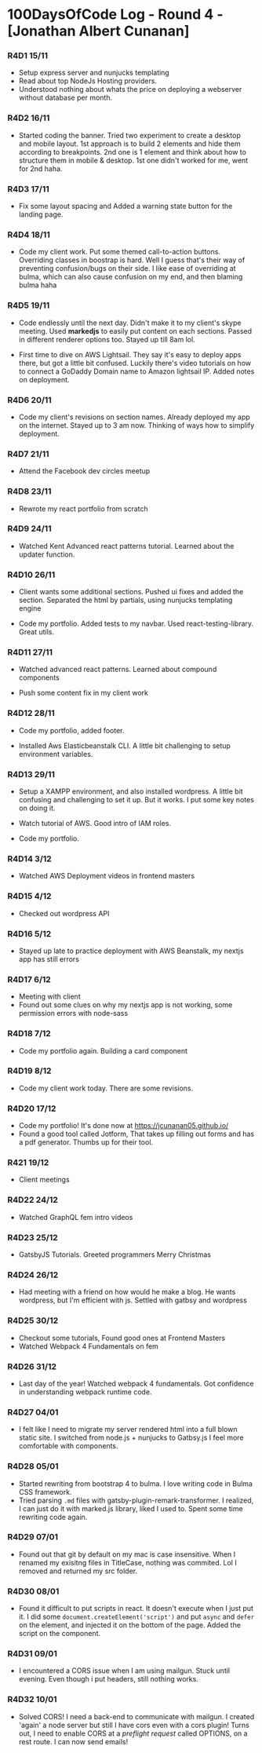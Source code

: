 # 100DaysOfCode Log - Round 4 - [Jonathan Albert Cunanan]

### R4D1 15/11

- Setup express server and nunjucks templating
- Read about top NodeJs Hosting providers.
- Understood nothing about whats the price on deploying a webserver without database per month.

### R4D2 16/11

- Started coding the banner. Tried two experiment to create a desktop and mobile layout. 1st approach is to build 2 elements and hide them according to breakpoints. 2nd one is 1 element and think about how to structure them in mobile & desktop. 1st one didn't worked for me, went for 2nd haha.

### R4D3 17/11

- Fix some layout spacing and Added a warning state button for the landing page.

### R4D4 18/11

- Code my client work. Put some themed call-to-action buttons. Overriding classes in boostrap is hard. Well I guess that's their way of preventing confusion/bugs on their side. I like ease of overriding at bulma, which can also cause confusion on my end, and then blaming bulma haha

### R4D5 19/11

- Code endlessly until the next day. Didn't make it to my client's skype meeting. Used **markedjs** to easily put content on each sections. Passed in different renderer options too. Stayed up till 8am lol.

- First time to dive on AWS Lightsail. They say it's easy to deploy apps there, but got a little bit confused. Luckily there's video tutorials on how to connect a GoDaddy Domain name to Amazon lightsail IP. Added notes on deployment.

### R4D6 20/11

- Code my client's revisions on section names. Already deployed my app on the internet. Stayed up to 3 am now. Thinking of ways how to simplify deployment.

### R4D7 21/11

- Attend the Facebook dev circles meetup

### R4D8 23/11

- Rewrote my react portfolio from scratch

### R4D9 24/11

- Watched Kent Advanced react patterns tutorial. Learned about the updater function.

### R4D10 26/11

- Client wants some additional sections. Pushed ui fixes and added the section. Separated the html by partials, using nunjucks templating engine

- Code my portfolio. Added tests to my navbar. Used react-testing-library. Great utils.

### R4D11 27/11

- Watched advanced react patterns. Learned about compound components

- Push some content fix in my client work

### R4D12 28/11

- Code my portfolio, added footer.

- Installed Aws Elasticbeanstalk CLI. A little bit challenging to setup environment variables.

### R4D13 29/11

- Setup a XAMPP environment, and also installed wordpress. A little bit confusing and challenging to set it up. But it works. I put some key notes on doing it.

- Watch tutorial of AWS. Good intro of IAM roles.

- Code my portfolio.

### R4D14 3/12

- Watched AWS Deployment videos in frontend masters

### R4D15 4/12

- Checked out wordpress API

### R4D16 5/12

- Stayed up late to practice deployment with AWS Beanstalk, my nextjs app has still errors

### R4D17 6/12

- Meeting with client
- Found out some clues on why my nextjs app is not working, some permission errors with node-sass

### R4D18 7/12

- Code my portfolio again. Building a card component

### R4D19 8/12

- Code my client work today. There are some revisions.

### R4D20 17/12

- Code my portfolio! It's done now at https://jcunanan05.github.io/
- Found a good tool called Jotform, That takes up filling out forms and has a pdf generator. Thumbs up for their tool.

### R421 19/12

- Client meetings

### R4D22 24/12

- Watched GraphQL fem intro videos

### R4D23 25/12

- GatsbyJS Tutorials. Greeted programmers Merry Christmas

### R4D24 26/12

- Had meeting with a friend on how would he make a blog. He wants wordpress, but I'm efficient with js. Settled with gatbsy and wordpress

### R4D25 30/12

- Checkout some tutorials, Found good ones at Frontend Masters
- Watched Webpack 4 Fundamentals on fem

### R4D26 31/12

- Last day of the year! Watched webpack 4 fundamentals. Got confidence in understanding webpack runtime code.

### R4D27 04/01

- I felt like I need to migrate my server rendered html into a full blown static site. I switched from node.js + nunjucks to Gatbsy.js I feel more comfortable with components.

### R4D28 05/01

- Started rewriting from bootstrap 4 to bulma. I love writing code in Bulma CSS framework.
- Tried parsing `.md` files with gatsby-plugin-remark-transformer. I realized, I can just do it with marked.js library, liked I used to. Spent some time rewriting code again.

### R4D29 07/01

- Found out that git by default on my mac is case insensitive. When I renamed my exisitng files in TitleCase, nothing was commited. Lol I removed and returned my src folder.

### R4D30 08/01

- Found it difficult to put scripts in react. It doesn't execute when I just put it. I did some `document.createElement('script')` and put `async` and `defer` on the element, and injected it on the bottom of the page. Added the script on the component.

### R4D31 09/01

- I encountered a CORS issue when I am using mailgun. Stuck until evening. Even though i put headers, still nothing works.

### R4D32 10/01

- Solved CORS! I need a back-end to communicate with mailgun. I created 'again' a node server but still I have cors even with a cors plugin! Turns out, I need to enable CORS at a _preflight request_ called OPTIONS, on a rest route. I can now send emails!
